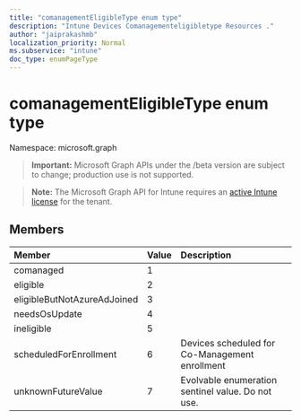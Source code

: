 ```yaml
---
title: "comanagementEligibleType enum type"
description: "Intune Devices Comanagementeligibletype Resources ."
author: "jaiprakashmb"
localization_priority: Normal
ms.subservice: "intune"
doc_type: enumPageType
---
```


# comanagementEligibleType enum type

Namespace: microsoft.graph
> **Important:** Microsoft Graph APIs under the /beta version are subject to change; production use is not supported.

> **Note:** The Microsoft Graph API for Intune requires an [active Intune license](https://go.microsoft.com/fwlink/?linkid=839381) for the tenant.




## Members
|Member|Value|Description|
|:---|:---|:---|
|comanaged|1||
|eligible|2||
|eligibleButNotAzureAdJoined|3||
|needsOsUpdate|4||
|ineligible|5||
|scheduledForEnrollment|6|Devices scheduled for Co-Management enrollment|
|unknownFutureValue|7|Evolvable enumeration sentinel value. Do not use.|
